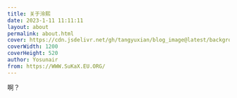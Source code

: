 ```yaml
---
title: 关于泠熙
date: 2023-1-11 11:11:11
layout: about
permalink: about.html
cover: https://cdn.jsdelivr.net/gh/tangyuxian/blog_image@latest/background/xiaomai.jpg
coverWidth: 1200
coverHeight: 520
author: Yosunair
from: https://WWW.SuKaX.EU.ORG/
---
```


啊？